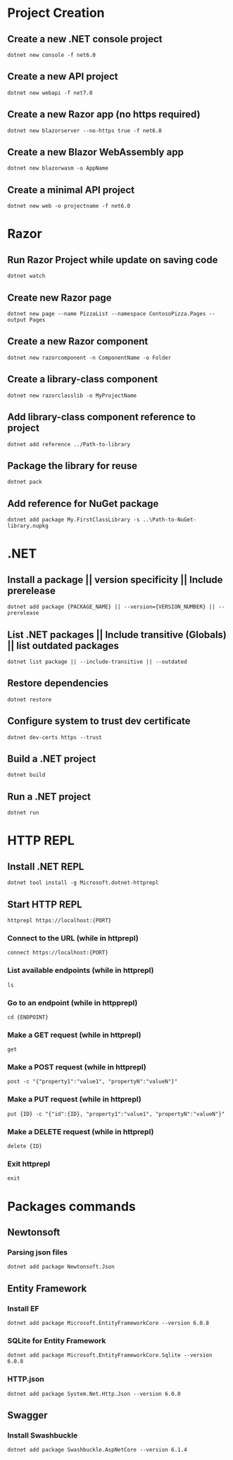 # Project Creation
## Create a new .NET console project
```dotnet new console -f net6.0```

## Create a new API project
```dotnet new webapi -f net7.0```

## Create a new Razor app (no https required)
```dotnet new blazorserver --no-https true -f net6.0```

## Create a new Blazor WebAssembly app
```dotnet new blazorwasm -o AppName```

## Create a minimal API project
```dotnet new web -o projectname -f net6.0```

# Razor

## Run Razor Project while update on saving code
```dotnet watch```

## Create new Razor page
```dotnet new page --name PizzaList --namespace ContosoPizza.Pages --output Pages```

## Create a new Razor component
```dotnet new razorcomponent -n ComponentName -o Folder```

## Create a library-class component
```dotnet new razorclasslib -o MyProjectName```

## Add library-class component reference to project
```dotnet add reference ../Path-to-library```

## Package the library for reuse
```dotnet pack```

## Add reference for NuGet package
```dotnet add package My.FirstClassLibrary -s ..\Path-to-NuGet-library.nupkg```

# .NET

## Install a package || version specificity || Include prerelease
```dotnet add package {PACKAGE_NAME} || --version={VERSION_NUMBER} || --prerelease```

## List .NET packages || Include transitive (Globals) || list outdated packages
```dotnet list package || --include-transitive || --outdated```

## Restore dependencies
```dotnet restore```

## Configure system to trust dev certificate
```dotnet dev-certs https --trust```

## Build a .NET project
```dotnet build```

## Run a .NET project
```dotnet run```

# HTTP REPL

## Install .NET REPL
```dotnet tool install -g Microsoft.dotnet-httprepl```

## Start HTTP REPL
```httprepl https://localhost:{PORT}```

### Connect to the URL (while in httprepl)
```connect https://localhost:{PORT}```

### List available endpoints (while in httprepl)
```ls```

### Go to an endpoint (while in httpprepl)
```cd {ENDPOINT}```

### Make a GET request (while in httprepl)
```get```

### Make a POST request (while in httprepl)
```post -c "{"property1":"value1", "propertyN":"valueN"}"```

### Make a PUT request (while in httprepl)
```put {ID} -c "{"id":{ID}, "property1":"value1", "propertyN":"valueN"}"```

### Make a DELETE request (while in httprepl)
```delete {ID}```

### Exit httprepl
```exit```

# Packages commands

## Newtonsoft
### Parsing json files
```dotnet add package Newtonsoft.Json```

## Entity Framework

### Install EF
```dotnet add package Microsoft.EntityFrameworkCore --version 6.0.8```

### SQLite for Entity Framework

```dotnet add package Microsoft.EntityFrameworkCore.Sqlite --version 6.0.8```

### HTTP.json
```dotnet add package System.Net.Http.Json --version 6.0.0```

## Swagger

### Install Swashbuckle
```dotnet add package Swashbuckle.AspNetCore --version 6.1.4```

